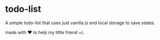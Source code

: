 # todo-list
A simple todo-list that uses just vanilla js and local storage to save states.

made with ❤️ to help my little friend =).
